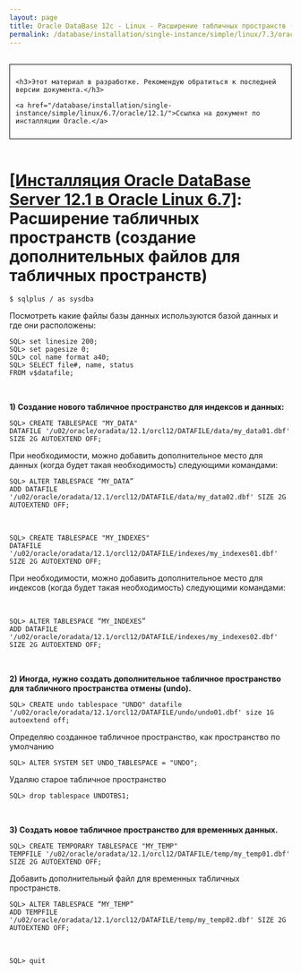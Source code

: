 ```yaml
---
layout: page
title: Oracle DataBase 12c - Linux - Расширение табличных пространств (создание дополнительных файлов для табличных пространств)
permalink: /database/installation/single-instance/simple/linux/7.3/oracle/12.2/oracle-additionals-datafiles/
---
```


<br/>

<div style="padding:10px; border:thin solid black;">

	<h3>Этот материал в разработке. Рекомендую обратиться к последней версии документа.</h3>

    <a href="/database/installation/single-instance/simple/linux/6.7/oracle/12.1/">Ссылка на документ по инсталляции Oracle.</a>

</div>

<br/>

# <a href="/database/installation/single-instance/simple/linux/6.7/oracle/12.1/">[Инсталляция Oracle DataBase Server 12.1 в Oracle Linux 6.7]</a>: Расширение табличных пространств (создание дополнительных файлов для табличных пространств)


	$ sqlplus / as sysdba


Посмотреть какие файлы базы данных используются базой данных и где они расположены:


	SQL> set linesize 200;
	SQL> set pagesize 0;
	SQL> col name format a40;
	SQL> SELECT file#, name, status
	FROM v$datafile;


<br/>

**1) Создание нового табличное пространство для индексов и данных:**


	SQL> CREATE TABLESPACE "MY_DATA"
	DATAFILE '/u02/oracle/oradata/12.1/orcl12/DATAFILE/data/my_data01.dbf' SIZE 2G AUTOEXTEND OFF;


При необходимости, можно добавить дополнительное место для данных (когда будет такая необходимость) следующими командами:


	SQL> ALTER TABLESPACE “MY_DATA”
	ADD DATAFILE  '/u02/oracle/oradata/12.1/orcl12/DATAFILE/data/my_data02.dbf' SIZE 2G AUTOEXTEND OFF;

<br/>

	SQL> CREATE TABLESPACE "MY_INDEXES"
	DATAFILE '/u02/oracle/oradata/12.1/orcl12/DATAFILE/indexes/my_indexes01.dbf' SIZE 2G AUTOEXTEND OFF;


При необходимости, можно добавить дополнительное место для индексов (когда будет такая необходимость) следующими командами:


<br/>

	SQL> ALTER TABLESPACE “MY_INDEXES”
	ADD DATAFILE  '/u02/oracle/oradata/12.1/orcl12/DATAFILE/indexes/my_indexes02.dbf' SIZE 2G AUTOEXTEND OFF;


<br/>

**2) Иногда, нужно создать дополнительное табличное пространство для табличного пространства отмены (undo).**


	SQL> CREATE undo tablespace "UNDO" datafile '/u02/oracle/oradata/12.1/orcl12/DATAFILE/undo/undo01.dbf' size 1G autoextend off;


Определяю созданное табличное пространство, как пространство по умолчанию

	SQL> ALTER SYSTEM SET UNDO_TABLESPACE = "UNDO";



Удаляю старое табличное пространство


	SQL> drop tablespace UNDOTBS1;


<br/>

**3) Создать новое табличное пространство для временных данных.**


	SQL> CREATE TEMPORARY TABLESPACE "MY_TEMP"
	TEMPFILE '/u02/oracle/oradata/12.1/orcl12/DATAFILE/temp/my_temp01.dbf' SIZE 2G AUTOEXTEND OFF;


Добавить дополнительный файл для временных табличных пространств.


	SQL> ALTER TABLESPACE “MY_TEMP”
	ADD TEMPFILE '/u02/oracle/oradata/12.1/orcl12/DATAFILE/temp/my_temp02.dbf' SIZE 2G AUTOEXTEND OFF;


<br/>

	SQL> quit

